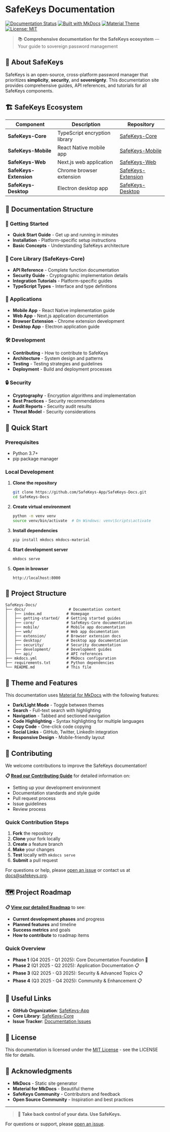 # SafeKeys Documentation

[![Documentation Status](https://img.shields.io/badge/docs-live-brightgreen.svg)](https://safekeys-docs.netlify.app)
[![Built with MkDocs](https://img.shields.io/badge/Built%20with-MkDocs-blue.svg)](https://www.mkdocs.org/)
[![Material Theme](https://img.shields.io/badge/Theme-Material-orange.svg)](https://squidfunk.github.io/mkdocs-material/)
[![License: MIT](https://img.shields.io/badge/License-MIT-yellow.svg)](https://opensource.org/licenses/MIT)

> 📚 **Comprehensive documentation for the SafeKeys ecosystem** — Your guide to sovereign password management

## 🌟 About SafeKeys

SafeKeys is an open-source, cross-platform password manager that prioritizes **simplicity**, **security**, and **sovereignty**. This documentation site provides comprehensive guides, API references, and tutorials for all SafeKeys components.

## 🏗️ SafeKeys Ecosystem

| Component              | Description                   | Repository                                                               |
| ---------------------- | ----------------------------- | ------------------------------------------------------------------------ |
| **SafeKeys-Core**      | TypeScript encryption library | [SafeKeys-Core](https://github.com/SafeKeys-App/SafeKeys-Core)           |
| **SafeKeys-Mobile**    | React Native mobile app       | [SafeKeys-Mobile](https://github.com/SafeKeys-App/SafeKeys-Mobile)       |
| **SafeKeys-Web**       | Next.js web application       | [SafeKeys-Web](https://github.com/SafeKeys-App/SafeKeys-Web)             |
| **SafeKeys-Extension** | Chrome browser extension      | [SafeKeys-Extension](https://github.com/SafeKeys-App/SafeKeys-Extension) |
| **SafeKeys-Desktop**   | Electron desktop app          | [SafeKeys-Desktop](https://github.com/SafeKeys-App/SafeKeys-Desktop)     |

## 📖 Documentation Structure

### 🚀 Getting Started

- **Quick Start Guide** - Get up and running in minutes
- **Installation** - Platform-specific setup instructions
- **Basic Concepts** - Understanding SafeKeys architecture

### 🔐 Core Library (SafeKeys-Core)

- **API Reference** - Complete function documentation
- **Security Guide** - Cryptographic implementation details
- **Integration Tutorials** - Platform-specific guides
- **TypeScript Types** - Interface and type definitions

### 📱 Applications

- **Mobile App** - React Native implementation guide
- **Web App** - Next.js application documentation
- **Browser Extension** - Chrome extension development
- **Desktop App** - Electron application guide

### 🛠️ Development

- **Contributing** - How to contribute to SafeKeys
- **Architecture** - System design and patterns
- **Testing** - Testing strategies and guidelines
- **Deployment** - Build and deployment processes

### 🔒 Security

- **Cryptography** - Encryption algorithms and implementation
- **Best Practices** - Security recommendations
- **Audit Reports** - Security audit results
- **Threat Model** - Security considerations

## 🚀 Quick Start

### Prerequisites

- Python 3.7+
- pip package manager

### Local Development

1. **Clone the repository**

   ```bash
   git clone https://github.com/SafeKeys-App/SafeKeys-Docs.git
   cd SafeKeys-Docs
   ```

2. **Create virtual environment**

   ```bash
   python -m venv venv
   source venv/bin/activate  # On Windows: venv\Scripts\activate
   ```

3. **Install dependencies**

   ```bash
   pip install mkdocs mkdocs-material
   ```

4. **Start development server**

   ```bash
   mkdocs serve
   ```

5. **Open in browser**
   ```
   http://localhost:8000
   ```

## 📁 Project Structure

```
SafeKeys-Docs/
├── docs/                   # Documentation content
│   ├── index.md           # Homepage
│   ├── getting-started/   # Getting started guides
│   ├── core/              # SafeKeys-Core documentation
│   ├── mobile/            # Mobile app documentation
│   ├── web/               # Web app documentation
│   ├── extension/         # Browser extension docs
│   ├── desktop/           # Desktop app documentation
│   ├── security/          # Security documentation
│   ├── development/       # Development guides
│   └── api/               # API references
├── mkdocs.yml             # MkDocs configuration
├── requirements.txt       # Python dependencies
└── README.md              # This file
```

## 🎨 Theme and Features

This documentation uses [Material for MkDocs](https://squidfunk.github.io/mkdocs-material/) with the following features:

- **Dark/Light Mode** - Toggle between themes
- **Search** - Full-text search with highlighting
- **Navigation** - Tabbed and sectioned navigation
- **Code Highlighting** - Syntax highlighting for multiple languages
- **Copy Code** - One-click code copying
- **Social Links** - GitHub, Twitter, LinkedIn integration
- **Responsive Design** - Mobile-friendly layout

## 🤝 Contributing

We welcome contributions to improve the SafeKeys documentation!

**📋 [Read our Contributing Guide](CONTRIBUTING.md)** for detailed information on:

- Setting up your development environment
- Documentation standards and style guide
- Pull request process
- Issue guidelines
- Review process

### Quick Contribution Steps

1. **Fork** the repository
2. **Clone** your fork locally
3. **Create** a feature branch
4. **Make** your changes
5. **Test** locally with `mkdocs serve`
6. **Submit** a pull request

For questions or help, please [open an issue](https://github.com/SafeKeys-App/SafeKeys-Docs/issues) or contact us at [docs@safekeys.org](mailto:docs@safekeys.org).

## 🗺️ Project Roadmap

**📋 [View our detailed Roadmap](ROADMAP.md)** to see:

- **Current development phases** and progress
- **Planned features** and timeline
- **Success metrics** and goals
- **How to contribute** to roadmap items

### Quick Overview

- **Phase 1** (Q4 2025 - Q1 2025): Core Documentation Foundation 🚧
- **Phase 2** (Q1 2025 - Q2 2025): Application Documentation 📋
- **Phase 3** (Q2 2025 - Q3 2025): Security & Advanced Topics 📋
- **Phase 4** (Q3 2025 - Q4 2025): Community & Enhancement 📋

## 🔗 Useful Links

- **GitHub Organization**: [SafeKeys-App](https://github.com/SafeKeys-App)
- **Core Library**: [SafeKeys-Core](https://github.com/SafeKeys-App/SafeKeys-Core)
- **Issue Tracker**: [Documentation Issues](https://github.com/SafeKeys-App/SafeKeys-Docs/issues)

## 📄 License

This documentation is licensed under the [MIT License](LICENSE) - see the LICENSE file for details.

## 🙏 Acknowledgments

- **MkDocs** - Static site generator
- **Material for MkDocs** - Beautiful theme
- **SafeKeys Community** - Contributors and feedback
- **Open Source Community** - Inspiration and best practices

---

> 🔐 **Take back control of your data. Use SafeKeys.**

For questions or support, please [open an issue](https://github.com/SafeKeys-App/SafeKeys-Docs/issues).
